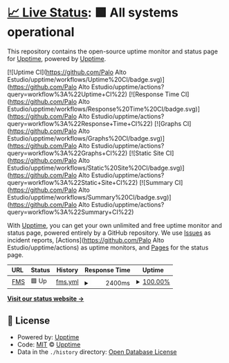 # [📈 Live Status](https://upptime.github.io/upptime): <!--live status--> **🟩 All systems operational**

This repository contains the open-source uptime monitor and status page for [Upptime](https://upptime.js.org), powered by [Upptime](https://github.com/upptime/upptime).

[![Uptime CI](https://github.com/Palo Alto Estudio/upptime/workflows/Uptime%20CI/badge.svg)](https://github.com/Palo Alto Estudio/upptime/actions?query=workflow%3A%22Uptime+CI%22)
[![Response Time CI](https://github.com/Palo Alto Estudio/upptime/workflows/Response%20Time%20CI/badge.svg)](https://github.com/Palo Alto Estudio/upptime/actions?query=workflow%3A%22Response+Time+CI%22)
[![Graphs CI](https://github.com/Palo Alto Estudio/upptime/workflows/Graphs%20CI/badge.svg)](https://github.com/Palo Alto Estudio/upptime/actions?query=workflow%3A%22Graphs+CI%22)
[![Static Site CI](https://github.com/Palo Alto Estudio/upptime/workflows/Static%20Site%20CI/badge.svg)](https://github.com/Palo Alto Estudio/upptime/actions?query=workflow%3A%22Static+Site+CI%22)
[![Summary CI](https://github.com/Palo Alto Estudio/upptime/workflows/Summary%20CI/badge.svg)](https://github.com/Palo Alto Estudio/upptime/actions?query=workflow%3A%22Summary+CI%22)

With [Upptime](https://upptime.js.org), you can get your own unlimited and free uptime monitor and status page, powered entirely by a GitHub repository. We use [Issues](https://github.com/upptime/upptime/issues) as incident reports, [Actions](https://github.com/Palo Alto Estudio/upptime/actions) as uptime monitors, and [Pages](https://upptime.github.io/upptime) for the status page.

<!--start: status pages-->
<!-- This summary is generated by Upptime (https://github.com/upptime/upptime) -->
<!-- Do not edit this manually, your changes will be overwritten -->
<!-- prettier-ignore -->
| URL | Status | History | Response Time | Uptime |
| --- | ------ | ------- | ------------- | ------ |
| <img alt="" src="https://favicons.githubusercontent.com/fundacionmisangre.org" height="13"> [FMS](https://fundacionmisangre.org/) | 🟩 Up | [fms.yml](https://github.com/paloaltoestudio/fms-status/commits/HEAD/history/fms.yml) | <details><summary><img alt="Response time graph" src="./graphs/fms/response-time-week.png" height="20"> 2400ms</summary><br><a href="https://Palo Alto Estudio.github.io/upptime/history/fms"><img alt="Response time 2277" src="https://img.shields.io/endpoint?url=https%3A%2F%2Fraw.githubusercontent.com%2Fpaloaltoestudio%2Ffms-status%2FHEAD%2Fapi%2Ffms%2Fresponse-time.json"></a><br><a href="https://Palo Alto Estudio.github.io/upptime/history/fms"><img alt="24-hour response time 2263" src="https://img.shields.io/endpoint?url=https%3A%2F%2Fraw.githubusercontent.com%2Fpaloaltoestudio%2Ffms-status%2FHEAD%2Fapi%2Ffms%2Fresponse-time-day.json"></a><br><a href="https://Palo Alto Estudio.github.io/upptime/history/fms"><img alt="7-day response time 2400" src="https://img.shields.io/endpoint?url=https%3A%2F%2Fraw.githubusercontent.com%2Fpaloaltoestudio%2Ffms-status%2FHEAD%2Fapi%2Ffms%2Fresponse-time-week.json"></a><br><a href="https://Palo Alto Estudio.github.io/upptime/history/fms"><img alt="30-day response time 2419" src="https://img.shields.io/endpoint?url=https%3A%2F%2Fraw.githubusercontent.com%2Fpaloaltoestudio%2Ffms-status%2FHEAD%2Fapi%2Ffms%2Fresponse-time-month.json"></a><br><a href="https://Palo Alto Estudio.github.io/upptime/history/fms"><img alt="1-year response time 2277" src="https://img.shields.io/endpoint?url=https%3A%2F%2Fraw.githubusercontent.com%2Fpaloaltoestudio%2Ffms-status%2FHEAD%2Fapi%2Ffms%2Fresponse-time-year.json"></a></details> | <details><summary><a href="https://Palo Alto Estudio.github.io/upptime/history/fms">100.00%</a></summary><a href="https://Palo Alto Estudio.github.io/upptime/history/fms"><img alt="All-time uptime 99.93%" src="https://img.shields.io/endpoint?url=https%3A%2F%2Fraw.githubusercontent.com%2Fpaloaltoestudio%2Ffms-status%2FHEAD%2Fapi%2Ffms%2Fuptime.json"></a><br><a href="https://Palo Alto Estudio.github.io/upptime/history/fms"><img alt="24-hour uptime 100.00%" src="https://img.shields.io/endpoint?url=https%3A%2F%2Fraw.githubusercontent.com%2Fpaloaltoestudio%2Ffms-status%2FHEAD%2Fapi%2Ffms%2Fuptime-day.json"></a><br><a href="https://Palo Alto Estudio.github.io/upptime/history/fms"><img alt="7-day uptime 100.00%" src="https://img.shields.io/endpoint?url=https%3A%2F%2Fraw.githubusercontent.com%2Fpaloaltoestudio%2Ffms-status%2FHEAD%2Fapi%2Ffms%2Fuptime-week.json"></a><br><a href="https://Palo Alto Estudio.github.io/upptime/history/fms"><img alt="30-day uptime 99.95%" src="https://img.shields.io/endpoint?url=https%3A%2F%2Fraw.githubusercontent.com%2Fpaloaltoestudio%2Ffms-status%2FHEAD%2Fapi%2Ffms%2Fuptime-month.json"></a><br><a href="https://Palo Alto Estudio.github.io/upptime/history/fms"><img alt="1-year uptime 99.93%" src="https://img.shields.io/endpoint?url=https%3A%2F%2Fraw.githubusercontent.com%2Fpaloaltoestudio%2Ffms-status%2FHEAD%2Fapi%2Ffms%2Fuptime-year.json"></a></details>

<!--end: status pages-->

[**Visit our status website →**](https://upptime.github.io/upptime)

## 📄 License

- Powered by: [Upptime](https://github.com/upptime/upptime)
- Code: [MIT](./LICENSE) © [Upptime](https://upptime.js.org)
- Data in the `./history` directory: [Open Database License](https://opendatacommons.org/licenses/odbl/1-0/)
